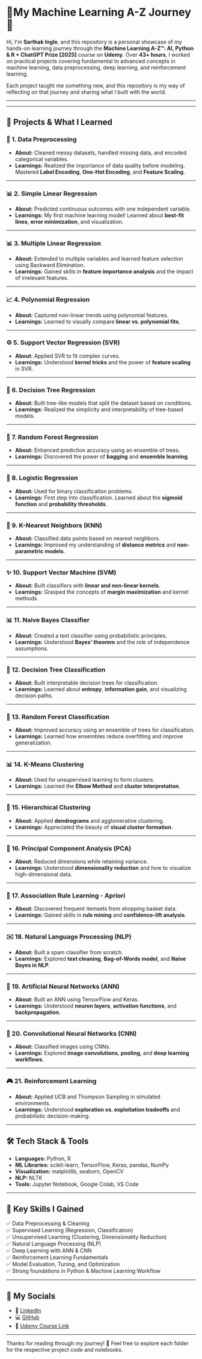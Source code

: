 # 🌟My Machine Learning A-Z Journey 🚀

Hi, I'm **Sarthak Ingle**, and this repository is a personal showcase of my hands-on learning journey through the **Machine Learning A-Z™: AI, Python & R + ChatGPT Prize [2025]** course on **Udemy**. Over **43+ hours**, I worked on practical projects covering fundamental to advanced concepts in machine learning, data preprocessing, deep learning, and reinforcement learning.

Each project taught me something new, and this repository is my way of reflecting on that journey and sharing what I built with the world.

---

---

## 📁 Projects & What I Learned

### 🔧 1. Data Preprocessing
- **About:** Cleaned messy datasets, handled missing data, and encoded categorical variables.
- **Learnings:** Realized the importance of data quality before modeling. Mastered **Label Encoding**, **One-Hot Encoding**, and **Feature Scaling**.
  
---

### 📊 2. Simple Linear Regression
- **About:** Predicted continuous outcomes with one independent variable.
- **Learnings:** My first machine learning model! Learned about **best-fit lines**, **error minimization**, and visualization.

---

### 📊 3. Multiple Linear Regression
- **About:** Extended to multiple variables and learned feature selection using Backward Elimination.
- **Learnings:** Gained skills in **feature importance analysis** and the impact of irrelevant features.

---

### 📈 4. Polynomial Regression
- **About:** Captured non-linear trends using polynomial features.
- **Learnings:** Learned to visually compare **linear vs. polynomial fits**.

---

### ⚙️ 5. Support Vector Regression (SVR)
- **About:** Applied SVR to fit complex curves.
- **Learnings:** Understood **kernel tricks** and the power of **feature scaling** in SVR.

---

### 🌳 6. Decision Tree Regression
- **About:** Built tree-like models that split the dataset based on conditions.
- **Learnings:** Realized the simplicity and interpretability of tree-based models.

---

### 🌳 7. Random Forest Regression
- **About:** Enhanced prediction accuracy using an ensemble of trees.
- **Learnings:** Discovered the power of **bagging** and **ensemble learning**.

---

### 🔐 8. Logistic Regression
- **About:** Used for binary classification problems.
- **Learnings:** First step into classification. Learned about the **sigmoid function** and **probability thresholds**.

---

### 🤝 9. K-Nearest Neighbors (KNN)
- **About:** Classified data points based on nearest neighbors.
- **Learnings:** Improved my understanding of **distance metrics** and **non-parametric models**.

---

### ✨ 10. Support Vector Machine (SVM)
- **About:** Built classifiers with **linear and non-linear kernels**.
- **Learnings:** Grasped the concepts of **margin maximization** and kernel methods.

---

### 📊 11. Naive Bayes Classifier
- **About:** Created a text classifier using probabilistic principles.
- **Learnings:** Understood **Bayes’ theorem** and the role of independence assumptions.

---

### 🌳 12. Decision Tree Classification
- **About:** Built interpretable decision trees for classification.
- **Learnings:** Learned about **entropy**, **information gain**, and visualizing decision paths.

---

### 🌳 13. Random Forest Classification
- **About:** Improved accuracy using an ensemble of trees for classification.
- **Learnings:** Learned how ensembles reduce overfitting and improve generalization.

---

### 📊 14. K-Means Clustering
- **About:** Used for unsupervised learning to form clusters.
- **Learnings:** Learned the **Elbow Method** and **cluster interpretation**.

---

### 🔗 15. Hierarchical Clustering
- **About:** Applied **dendrograms** and agglomerative clustering.
- **Learnings:** Appreciated the beauty of **visual cluster formation**.

---

### 🔻 16. Principal Component Analysis (PCA)
- **About:** Reduced dimensions while retaining variance.
- **Learnings:** Understood **dimensionality reduction** and how to visualize high-dimensional data.

---

### 🛒 17. Association Rule Learning - Apriori
- **About:** Discovered frequent itemsets from shopping basket data.
- **Learnings:** Gained skills in **rule mining** and **confidence-lift analysis**.

---

### ✉️ 18. Natural Language Processing (NLP)
- **About:** Built a spam classifier from scratch.
- **Learnings:** Explored **text cleaning**, **Bag-of-Words model**, and **Naive Bayes in NLP**.

---

### 🧠 19. Artificial Neural Networks (ANN)
- **About:** Built an ANN using TensorFlow and Keras.
- **Learnings:** Understood **neuron layers**, **activation functions**, and **backpropagation**.

---

### 🧠 20. Convolutional Neural Networks (CNN)
- **About:** Classified images using CNNs.
- **Learnings:** Explored **image convolutions**, **pooling**, and **deep learning workflows**.

---

### 🎮 21. Reinforcement Learning
- **About:** Applied UCB and Thompson Sampling in simulated environments.
- **Learnings:** Understood **exploration vs. exploitation tradeoffs** and probabilistic decision-making.

---

## 🛠️ Tech Stack & Tools

- **Languages:** Python, R
- **ML Libraries:** scikit-learn, TensorFlow, Keras, pandas, NumPy
- **Visualization:** matplotlib, seaborn, OpenCV
- **NLP:** NLTK
- **Tools:** Jupyter Notebook, Google Colab, VS Code

---

## 🚀 Key Skills I Gained
✅ Data Preprocessing & Cleaning  
✅ Supervised Learning (Regression, Classification)  
✅ Unsupervised Learning (Clustering, Dimensionality Reduction)  
✅ Natural Language Processing (NLP)  
✅ Deep Learning with ANN & CNN  
✅ Reinforcement Learning Fundamentals  
✅ Model Evaluation, Tuning, and Optimization  
✅ Strong foundations in Python & Machine Learning Workflow  

---

## 🔗 My Socials
- 💼 [LinkedIn](https://www.linkedin.com/in/sarthakingle/)
- 💻 [GitHub](https://github.com/sarthakingle)  
- 📜 [Udemy Course Link](https://www.udemy.com/course/machinelearning/) 

---

Thanks for reading through my journey! 🌟 Feel free to explore each folder for the respective project code and notebooks.

